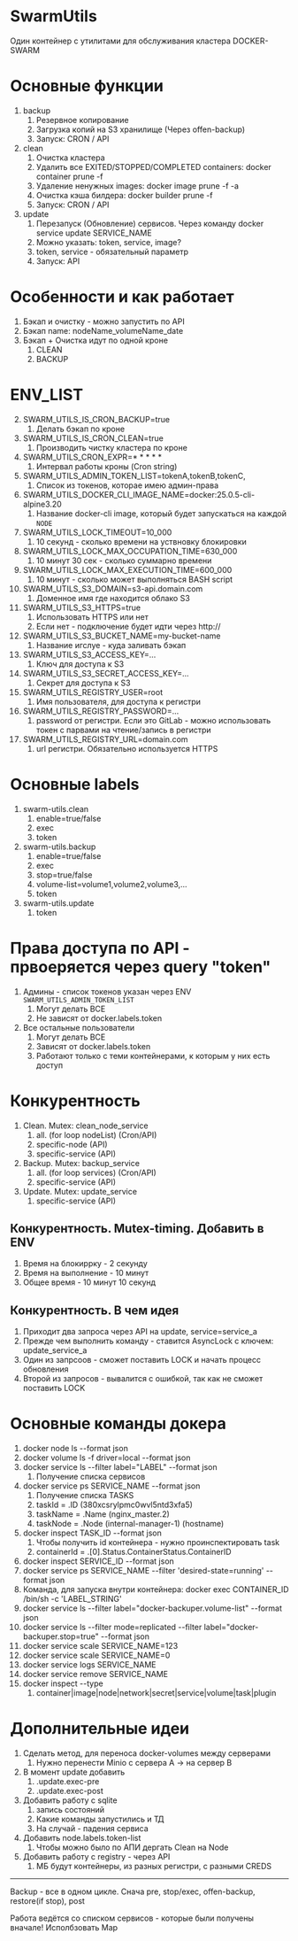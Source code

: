 # SwarmUtils
Один контейнер с утилитами для обслуживания кластера DOCKER-SWARM

# Основные функции
1. backup
   1. Резервное копирование
   2. Загрузка копий на S3 хранилище (Через offen-backup)
   3. Запуск: CRON / API
2. clean
   1. Очистка кластера
   2. Удалить все EXITED/STOPPED/COMPLETED containers: docker container prune -f
   3. Удаление ненужных images: docker image prune -f -a
   4. Очистка кэша билдера: docker builder prune -f
   5. Запуск: CRON / API
3. update
   1. Перезапуск (Обновление) сервисов. Через команду docker service update SERVICE_NAME
   2. Можно указать: token, service, image?
   3. token, service - обязательный параметр
   4. Запуск: API

# Особенности и как работает
1. Бэкап и очистку - можно запустить по API
2. Бэкап name: nodeName_volumeName_date
3. Бэкап + Очистка идут по одной кроне
   1. CLEAN
   2. BACKUP

# ENV_LIST
2. SWARM_UTILS_IS_CRON_BACKUP=true
   1. Делать бэкап по кроне
3. SWARM_UTILS_IS_CRON_CLEAN=true
   1. Производить чистку кластера по кроне
4. SWARM_UTILS_CRON_EXPR=* * * * *
   1. Интервал работы кроны (Cron string)
5. SWARM_UTILS_ADMIN_TOKEN_LIST=tokenA,tokenB,tokenC,
   1. Список из токенов, которае имею админ-права
6. SWARM_UTILS_DOCKER_CLI_IMAGE_NAME=docker:25.0.5-cli-alpine3.20
   1. Название docker-cli image, который будет запускаться на каждой `NODE`
7. SWARM_UTILS_LOCK_TIMEOUT=10_000
   1. 10 секунд - сколько времени на уствновку блокировки
8. SWARM_UTILS_LOCK_MAX_OCCUPATION_TIME=630_000
   1. 10 минут 30 сек - сколько суммарно времени
9.  SWARM_UTILS_LOCK_MAX_EXECUTION_TIME=600_000
    1.  10 минут - сколько может выполняться BASH script
10. SWARM_UTILS_S3_DOMAIN=s3-api.domain.com
    1.  Доменное имя где находится облако S3
11. SWARM_UTILS_S3_HTTPS=true
    1.  Использовать HTTPS или нет
    2.  Если нет - подключение будет идти через http://
12. SWARM_UTILS_S3_BUCKET_NAME=my-bucket-name
    1.  Название игслуе - куда заливать бэкап
13. SWARM_UTILS_S3_ACCESS_KEY=...
    1.  Ключ для доступа к S3
14. SWARM_UTILS_S3_SECRET_ACCESS_KEY=...
    1.  Секрет для доступа к S3
15. SWARM_UTILS_REGISTRY_USER=root
    1.  Имя пользователя, для доступа к регистри
16. SWARM_UTILS_REGISTRY_PASSWORD=...
    1.  password от регистри. Если это GitLab - можно использовать токен с парвами на чтение/запись в регистри
17. SWARM_UTILS_REGISTRY_URL=domain.com
    1.  url регистри. Обязательно используется HTTPS

# Основные labels
1. swarm-utils.clean
   1. enable=true/false
   2. exec
   3. token
2. swarm-utils.backup
   1. enable=true/false
   2. exec
   3. stop=true/false
   4. volume-list=volume1,volume2,volume3,...
   5. token
3. swarm-utils.update
   1. token

# Права доступа по API - првоеряется через query "token"
1. Админы - список токенов указан через ENV `SWARM_UTILS_ADMIN_TOKEN_LIST`
   1. Могут делать ВСЕ
   2. Не зависят от docker.labels.token
2. Все остальные пользователи
   1. Могут делать ВСЕ
   2. Зависят от docker.labels.token
   3. Работают только с теми контейнерами, к которым у них есть доступ

# Конкурентность
1. Clean. Mutex: clean_node_service
   1. all. (for loop nodeList) (Cron/API)
   2. specific-node (API)
   3. specific-service (API)
2. Backup. Mutex: backup_service
   1. all. (for loop services) (Cron/API)
   2. specific-service (API)
3. Update. Mutex: update_service
   1. specific-service (API)

## Конкурентность. Mutex-timing. Добавить в ENV
1. Время на блокиррку - 2 секунду
2. Время на выполнение - 10 минут
3. Общее время - 10 минут 10 секунд

## Конкурентность. В чем идея
1. Приходит два запроса через API на update, service=service_a
2. Прежде чем выполнить команду - ставится AsyncLock с ключем: update_service_a
3. Один из запрсоов - сможет поставить LOCK и начать процесс обновления
4. Второй из запросов - вывалится с ошибкой, так как не сможет поставить LOCK

# Основные команды докера
1. docker node ls --format json
2. docker volume ls -f driver=local --format json
3. docker service ls --filter label="LABEL" --format json
   1. Получение списка сервисов
4. docker service ps SERVICE_NAME --format json
   1. Получение списка TASKS
   2. taskId = .ID (380xcsrylpmc0wvl5ntd3xfa5)
   3. taskName = .Name (nginx_master.2)
   4. taskNode = .Node (internal-manager-1) (hostname)
5. docker inspect TASK_ID --format json
   1. Чтобы получить id контейнера - нужно проинспектировать task
   2. containerId = .[0].Status.ContainerStatus.ContainerID
6. docker inspect SERVICE_ID --format json
7. docker service ps SERVICE_NAME --filter 'desired-state=running' --format json
8. Команда, для запуска внутри контейнера: docker exec CONTAINER_ID /bin/sh -c 'LABEL_STRING'
9.  docker service ls --filter label="docker-backuper.volume-list" --format json
10. docker service ls --filter mode=replicated --filter label="docker-backuper.stop=true" --format json
11. docker service scale SERVICE_NAME=123
   1. docker service scale SERVICE_NAME=0
12. docker service logs SERVICE_NAME
13. docker service remove SERVICE_NAME
14. docker inspect --type
    1.  container|image|node|network|secret|service|volume|task|plugin

# Дополнительные идеи
1. Сделать метод, для переноса docker-volumes между серверами
   1. Нужно перенести Minio с сервера A -> на сервер B
2. В момент update добавить
   1. .update.exec-pre
   2. .update.exec-post
3. Добавить работу с sqlite
   1. запись состояний
   2. Какие команды запустились и ТД
   3. На случай - падения сервиса
4. Добавить node.labels.token-list
   1. Чтобы можно было по АПИ дергать Clean на Node
5. Добавить работу с registry - через API
   1. МБ будут контейнеры, из разных регистри, с разными CREDS

---

Backup - все в одном цикле. Снача pre, stop/exec, offen-backup, restore(if stop), post

Работа ведётся со списком сервисов - которые были получены вначале! Исполбзовать Map
